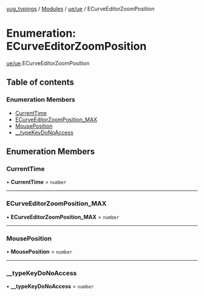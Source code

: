 [yug_typings](../README.md) / [Modules](../modules.md) / [ue/ue](../modules/ue_ue.md) / ECurveEditorZoomPosition

# Enumeration: ECurveEditorZoomPosition

[ue/ue](../modules/ue_ue.md).ECurveEditorZoomPosition

## Table of contents

### Enumeration Members

- [CurrentTime](ue_ue.ECurveEditorZoomPosition.md#currenttime)
- [ECurveEditorZoomPosition\_MAX](ue_ue.ECurveEditorZoomPosition.md#ecurveeditorzoomposition_max)
- [MousePosition](ue_ue.ECurveEditorZoomPosition.md#mouseposition)
- [\_\_typeKeyDoNoAccess](ue_ue.ECurveEditorZoomPosition.md#__typekeydonoaccess)

## Enumeration Members

### CurrentTime

• **CurrentTime** = `number`

___

### ECurveEditorZoomPosition\_MAX

• **ECurveEditorZoomPosition\_MAX** = `number`

___

### MousePosition

• **MousePosition** = `number`

___

### \_\_typeKeyDoNoAccess

• **\_\_typeKeyDoNoAccess** = `number`
